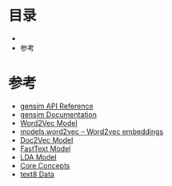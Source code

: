 # 目录
- 
- 参考

# 参考
- [gensim API Reference](https://radimrehurek.com/gensim/apiref.html)
- [gensim Documentation](https://radimrehurek.com/gensim/auto_examples/index.html)
- [Word2Vec Model](https://radimrehurek.com/gensim/auto_examples/tutorials/run_word2vec.html#sphx-glr-auto-examples-tutorials-run-word2vec-py)
- [models.word2vec – Word2vec embeddings](https://radimrehurek.com/gensim/models/word2vec.html)
- [Doc2Vec Model](https://radimrehurek.com/gensim/auto_examples/tutorials/run_doc2vec_lee.html#sphx-glr-auto-examples-tutorials-run-doc2vec-lee-py)
- [FastText Model](https://radimrehurek.com/gensim/auto_examples/tutorials/run_fasttext.html#sphx-glr-auto-examples-tutorials-run-fasttext-py)
- [LDA Model](https://radimrehurek.com/gensim/auto_examples/tutorials/run_lda.html#sphx-glr-auto-examples-tutorials-run-lda-py)
- [Core Concepts](https://radimrehurek.com/gensim/auto_examples/core/run_core_concepts.html)
- [text8 Data](http://mattmahoney.net/dc/text8.zip)